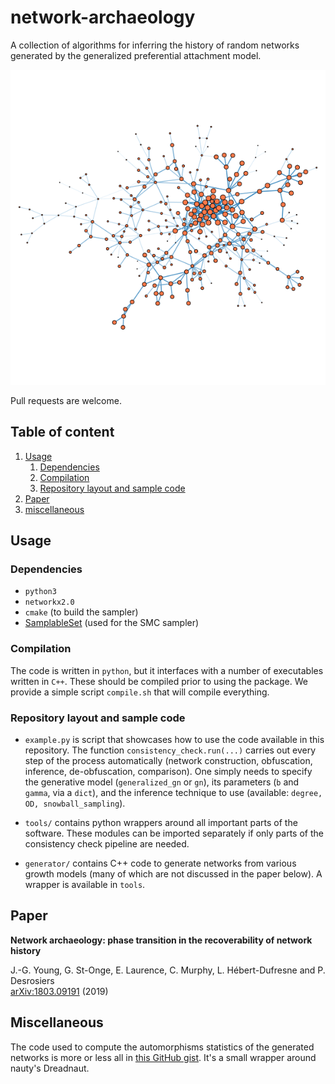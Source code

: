 # network-archaeology

A collection of algorithms for inferring the history of random networks generated by the generalized preferential attachment model.


![](splash.png)

Pull requests are welcome.


## Table of content

1. [Usage](#usage)
    1. [Dependencies](#dependencies)
    2. [Compilation](#compilation)
    3. [Repository layout and sample code](#repository-layout-and-sample-code)
2. [Paper](#paper)
3. [miscellaneous](#miscellaneous)


## Usage

### Dependencies

* `python3`
* `networkx2.0`
* `cmake` (to build the sampler)
* [SamplableSet](https://github.com/gstonge/SamplableSet) (used for the SMC sampler) 

### Compilation

The code is written in `python`, but it interfaces with a number of executables written in `C++`.
These should be compiled prior to using the package.
We provide a simple script `compile.sh` that will compile everything.

### Repository layout and sample code

* `example.py` is script that showcases how to use the code available in this repository. The function `consistency_check.run(...)` carries out every step of the process automatically (network construction, obfuscation, inference, de-obfuscation, comparison). One simply needs to specify the generative model (`generalized_gn` or `gn`), its parameters (`b` and `gamma`, via a `dict`), and the inference technique to use (available: `degree, OD, snowball_sampling`).

* `tools/` contains python wrappers around all important parts of the software. These modules can be imported separately if only parts of the consistency check pipeline are needed.

* `generator/` contains C++ code to generate networks from various growth models (many of which are not discussed in the paper below). A wrapper is available in `tools`.

## Paper

**Network archaeology: phase transition in the recoverability of network history**

J.-G. Young, G. St-Onge, E. Laurence, C. Murphy, L. Hébert-Dufresne and P. Desrosiers<br/>
[arXiv:1803.09191](https://arxiv.org/abs/1803.09191) (2019)

## Miscellaneous

The code used to compute the automorphisms statistics of the generated networks is more or less all in [this GitHub gist](https://gist.github.com/jg-you/ff9ba9bfac1f24ecc2a8f31cc89c5067). It's a small wrapper around nauty's Dreadnaut.
